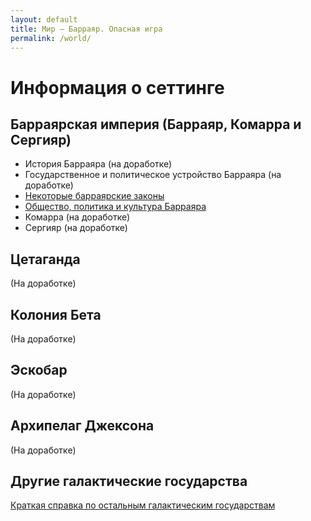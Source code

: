 ```yaml
---
layout: default
title: Мир — Барраяр. Опасная игра
permalink: /world/
---
```


# Информация о сеттинге

## Барраярская империя (Барраяр, Комарра и Сергияр)

- История Барраяра (на доработке)
- Государственное и политическое устройство Барраяра (на доработке)
- [Некоторые барраярские законы](/world/brr-law/)
- [Общество, политика и культура Барраяра](/world/brr-social/)
- Комарра (на доработке)
- Сергияр (на доработке)

## Цетаганда

(На доработке)

## Колония Бета

(На доработке)

## Эскобар

(На доработке)

## Архипелаг Джексона

(На доработке)

## Другие галактические государства

[Краткая справка по остальным галактическим государствам](/world/others)
